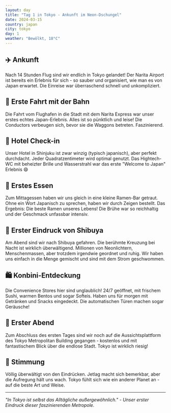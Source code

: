 ```yaml
---
layout: day
title: "Tag 1 in Tokyo - Ankunft im Neon-Dschungel"
date: 2024-03-15
country: japan
city: tokyo
day: 1
weather: "Bewölkt, 18°C"
---
```


## ✈️ Ankunft

Nach 14 Stunden Flug sind wir endlich in Tokyo gelandet! Der Narita Airport ist bereits ein Erlebnis für sich - so sauber und organisiert, wie man es von Japan erwartet. Die Einreise war überraschend schnell und unkompliziert.

## 🚄 Erste Fahrt mit der Bahn

Die Fahrt vom Flughafen in die Stadt mit dem Narita Express war unser erstes echtes Japan-Erlebnis. Alles ist so pünktlich und leise! Die Conductors verbeugen sich, bevor sie die Waggons betreten. Faszinierend.

## 🏨 Hotel Check-in

Unser Hotel in Shinjuku ist zwar winzig (typisch japanisch), aber perfekt durchdacht. Jeder Quadratzentimeter wird optimal genutzt. Das Hightech-WC mit beheizter Brille und Wasserstrahl war das erste "Welcome to Japan" Erlebnis 😄

## 🍜 Erstes Essen

Zum Mittagessen haben wir uns gleich in eine kleine Ramen-Bar getraut. Ohne ein Wort Japanisch zu sprechen, haben wir durch Zeigen bestellt. Das Ergebnis: Die beste Ramen unseres Lebens! Die Brühe war so reichhaltig und der Geschmack unfassbar intensiv.

## 🌆 Erster Eindruck von Shibuya

Am Abend sind wir nach Shibuya gefahren. Die berühmte Kreuzung bei Nacht ist wirklich überwältigend. Millionen von Neonlichtern, Menschenmassen, aber trotzdem irgendwie geordnet und ruhig. Wir haben uns einfach in die Menge gemischt und sind mit dem Strom geschwommen.

## 🛍️ Konbini-Entdeckung

Die Convenience Stores hier sind unglaublich! 24/7 geöffnet, mit frischem Sushi, warmen Bentos und sogar Softeis. Haben uns für morgen mit Getränken und Snacks eingedeckt. Die automatischen Türen machen sogar Geräusche!

## 🌃 Erster Abend

Zum Abschluss des ersten Tages sind wir noch auf die Aussichtsplattform des Tokyo Metropolitan Building gegangen - kostenlos und mit fantastischem Blick über die endlose Stadt. Tokyo ist wirklich riesig!

## 💭 Stimmung

Völlig überwältigt von den Eindrücken. Jetlag macht sich bemerkbar, aber die Aufregung hält uns wach. Tokyo fühlt sich wie ein anderer Planet an - auf die beste Art und Weise.

---

_"In Tokyo ist selbst das Alltägliche außergewöhnlich." - Unser erster Eindruck dieser faszinierenden Metropole._

